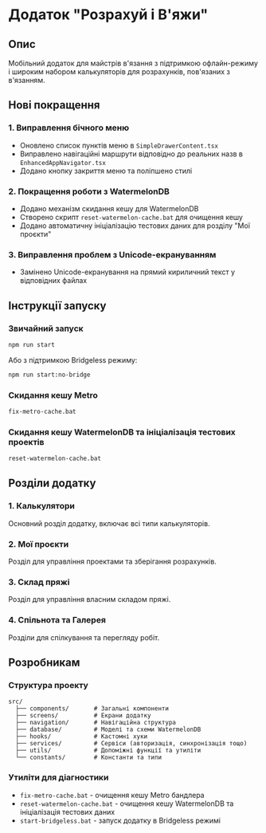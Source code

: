 # Додаток "Розрахуй і В'яжи"

## Опис

Мобільний додаток для майстрів в'язання з підтримкою офлайн-режиму і широким набором калькуляторів для розрахунків, пов'язаних з в'язанням.

## Нові покращення

### 1. Виправлення бічного меню

- Оновлено список пунктів меню в `SimpleDrawerContent.tsx`
- Виправлено навігаційні маршрути відповідно до реальних назв в `EnhancedAppNavigator.tsx`
- Додано кнопку закриття меню та поліпшено стилі

### 2. Покращення роботи з WatermelonDB

- Додано механізм скидання кешу для WatermelonDB
- Створено скрипт `reset-watermelon-cache.bat` для очищення кешу
- Додано автоматичну ініціалізацію тестових даних для розділу "Мої проєкти"

### 3. Виправлення проблем з Unicode-екрануванням

- Замінено Unicode-екранування на прямий кириличний текст у відповідних файлах

## Інструкції запуску

### Звичайний запуск

```bash
npm run start
```
Або з підтримкою Bridgeless режиму:

```bash
npm run start:no-bridge
```

### Скидання кешу Metro

```bash
fix-metro-cache.bat
```

### Скидання кешу WatermelonDB та ініціалізація тестових проектів

```bash
reset-watermelon-cache.bat
```

## Розділи додатку

### 1. Калькулятори

Основний розділ додатку, включає всі типи калькуляторів.

### 2. Мої проєкти

Розділ для управління проектами та зберігання розрахунків.

### 3. Склад пряжі

Розділ для управління власним складом пряжі.

### 4. Спільнота та Галерея

Розділи для спілкування та перегляду робіт.

## Розробникам

### Структура проекту

```
src/
  ├── components/       # Загальні компоненти
  ├── screens/          # Екрани додатку
  ├── navigation/       # Навігаційна структура
  ├── database/         # Моделі та схеми WatermelonDB
  ├── hooks/            # Кастомні хуки
  ├── services/         # Сервіси (авторизація, синхронізація тощо)
  ├── utils/            # Допоміжні функції та утиліти
  └── constants/        # Константи та типи
```

### Утиліти для діагностики

- `fix-metro-cache.bat` - очищення кешу Metro бандлера
- `reset-watermelon-cache.bat` - очищення кешу WatermelonDB та ініціалізація тестових даних
- `start-bridgeless.bat` - запуск додатку в Bridgeless режимі
